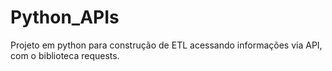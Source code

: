 # Python_APIs
Projeto em python para construção de ETL acessando informações via API, com o biblioteca requests.
